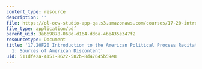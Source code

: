 ```yaml
---
content_type: resource
description: ''
file: https://ol-ocw-studio-app-qa.s3.amazonaws.com/courses/17-20-introduction-to-the-american-political-process-fall-2020/511dfe2a41518622582b8d47645b59e8_MIT17_20F20_rec1.pdf
file_type: application/pdf
parent_uid: 3a669878-068d-d164-dd6a-4be435e347f2
resourcetype: Document
title: '17.20F20 Introduction to the American Political Process Recitation Slides
  1: Sources of American Discontent'
uid: 511dfe2a-4151-8622-582b-8d47645b59e8
---
```

